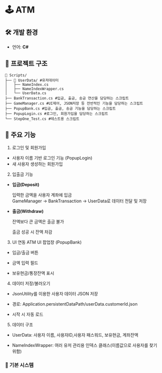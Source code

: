 # 🕹️ ATM

## 🛠️ 개발 환경

- 언어: **C#**

## 📁 프로젝트 구조

```
📁 Scripts/
├── 📁 UserData/ #유저데이터
│   ├── NameIndex.cs
│   ├── NameIndexWrapper.cs
│   └── UserData.cs
├── BankTransaction.cs #입금, 출금, 송금 연산을 담당하는 스크립트
├── GameManager.cs #UI제어, JSON저장 등 전반적인 기능을 담당하는 스크립트
├── PopupBank.cs #입금, 출금, 송금 기능을 담당하는 스크립트
├── PopupLogin.cs #로그인, 회원가입을 담당하는 스크립트
└── StepOne_Test.cs #테스트용 스크립트

```

## 🎯 주요 기능

1. 로그인 및 회원가입
 - 사용자 이름 기반 로그인 기능 (PopupLogin)
 - 새 사용자 생성하는 회원가입  
2. 입출금 기능
 - **입금(Deposit)**

   입력한 금액을 사용자 계좌에 입금  
   GameManager → BankTransaction → UserData로 데이터 전달 및 저장

 - **출금(Withdraw)**

   잔액보다 큰 금액은 출금 불가

   출금 성공 시 잔액 차감  



3. UI 연동
  ATM UI 팝업창 (PopupBank)

  - 입금/출금 버튼

  - 금액 입력 필드

  - 보유현금/통장잔액 표시  



4. 데이터 저장/불러오기
 - JsonUtility를 이용한 사용자 데이터 JSON 저장

 - 경로: Application.persistentDataPath/userData.customerId.json

 - 시작 시 자동 로드  



5. 데이터 구조
 - UserData: 사용자 이름, 사용자ID,사용자 패스워드, 보유현금, 계좌잔액 

 - NameIndexWrapper: 여러 유저 관리용 인덱스 클래스(이름값으로 사용자를 찾기위함)

### 📌 기본 시스템


